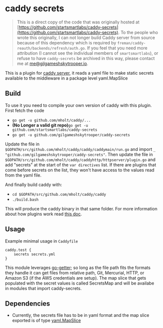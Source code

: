 # caddy secrets

> This is a direct copy of the code that was originally hosted at [https://github.com/startsmartlabs/caddy-secrets](https://github.com/startsmartlabs/caddy-secrets). To the people who wrote this originally, I can not longer build Caddy server from source because of this dependency which is required by `freman/caddy-reauth/backends/refresh/auth.go`. If you feel that you need more attribution (I cannot see the individual members of `smartsmartlabs`), or refuse to have `caddy-secrets` be archived in this way, please contact me at [me@gilgameshskytrooper.io](me@gilgameshskytrooper.io).

This is a plugin for [caddy server](https://caddyserver.com/), it reads a yaml file to make static secrets available to the middleware in a package level yaml.MapSlice

## Build

To use it you need to compile your own version of caddy with this plugin. First fetch the code

- `go get -u github.com/mholt/caddy/...`
- **(No Longer a valid git repo)**`go get -u github.com/startsmartlabs/caddy-secrets`
- `go get -u github.com/gilgameshskytrooper/caddy-secrets`

Update the file in `$GOPATH/src/github.com/mholt/caddy/caddy/caddymain/run.go` and import `_ "github.com/gilgameshskytrooper/caddy-secrets"`.
Then update the file in `$GOPATH/src/github.com/mholt/caddy/caddyhttp/httpserver/plugin.go` and add "secrets" at the start of the `var directives` list. If there are plugins that come before secrets on the list, they won't have access to the values read from the yaml file.

And finally build caddy with:

- `cd $GOPATH/src/github.com/mholt/caddy/caddy`
- `./build.bash`

This will produce the caddy binary in that same folder. For more information about how plugins work read [this doc](https://github.com/mholt/caddy/wiki/Writing-a-Plugin:-Directives). 

## Usage

Example minimal usage in `Caddyfile`

```
caddy.test {
    secrets secrets.yml
}
```

This module leverages [go-getter](https://github.com/hashicorp/go-getter); so long as the file path fits the formats they handle it can get files from relative path, Git, Mercurial, HTTP, or Amazon S3 (if the AWS credentials are setup). The map slice that gets populated with the secret values is called SecretsMap and will be availabe in modules that import caddy-secrets.

## Dependencies

- Currently, the secrets file has to be in yaml format and the map slice exported is of type [yaml.MapSlice](https://godoc.org/gopkg.in/yaml.v2#MapSlice)
